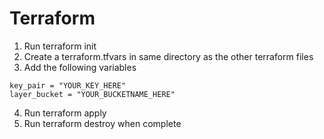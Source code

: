 # Terraform

1. Run terraform init
2. Create a terraform.tfvars in same directory as the other terraform files
3. Add the following variables
```
key_pair = "YOUR_KEY_HERE"
layer_bucket = "YOUR_BUCKETNAME_HERE"
```
4. Run terraform apply
5. Run terraform destroy when complete